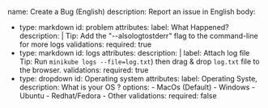 name: Create a Bug (English)
description: Report an issue in English
body:
  - type: markdown
    id: problem
    attributes:
      label: What Happened?
      description: |
      Tip: Add the "--alsologtostderr" flag to the command-line for more logs
    validations:
      required: true
  - type: markdown
    id: logs
    attributes:
      description: |
      label: Attach log file
      Tip: Run `minikube logs --file=log.txt`) then drag & drop `log.txt` file to the browser. 
    validations:
      required: true
  - type: dropdown
    id: Operating system
    attributes:
      label: Operating Syste,
      description: What is your OS ?
      options:
        - MacOs (Default)
        - Windows
        - Ubuntu
        - Redhat/Fedora
        - Other
    validations:
      required: false